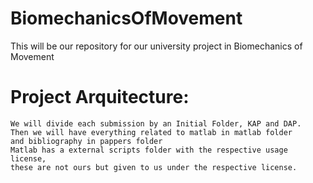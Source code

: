# BiomechanicsOfMovement
This will be our repository for our university project in Biomechanics of Movement

# Project Arquitecture:
    We will divide each submission by an Initial Folder, KAP and DAP.
    Then we will have everything related to matlab in matlab folder
    and bibliography in pappers folder
    Matlab has a external scripts folder with the respective usage license,
    these are not ours but given to us under the respective license.
